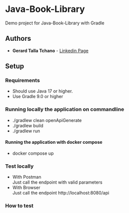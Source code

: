 # Java-Book-Library
Demo project for Java-Book-Library with Gradle

## Authors
* **Gerard Talla Tchano** - [Linkedin Page](https://www.linkedin.com/in/gerard-talla-tchano-a028a8135/)

## Setup
### Requirements
* Should use Java 17 or higher.
* Use Gradle 9.0 or higher

### Running locally the application on commandline

* ./gradlew clean openApiGenerate
* ./gradlew build
* ./gradlew run

#### Running the application with docker compose
* docker compose up

### Test locally
* With Postman   
  Just call the endpoint with valid parameters
* With Browser <br />
  Just call the endpoint http://localhost:8080/api
### How to test
